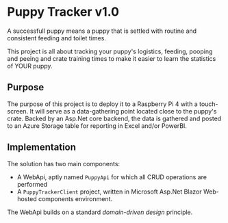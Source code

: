 # Puppy Tracker v1.0
A successfull puppy means a puppy that is settled with routine and consistent feeding and toilet times. 

This project is all about tracking your puppy's logistics, feeding, pooping and peeing and crate training times to make it easier to learn the statistics of YOUR puppy. 

## Purpose
The purpose of this project is to deploy it to a Raspberry Pi 4 with a touch-screen. 
It will serve as a data-gathering point located close to the puppy's crate. Backed by an Asp.Net core backend, the data is gathered and posted to an Azure Storage table for reporting in Excel and/or PowerBI. 

## Implementation
The solution has two main components: 
- A WebApi, aptly named `PuppyApi` for which all CRUD operations are performed
- A `PuppyTrackerClient` project, written in Microsoft Asp.Net Blazor Web-hosted components environment. 

The WebApi builds on a standard *domain-driven design* principle. 





